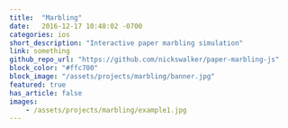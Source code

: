 ```yaml
---
title:  "Marbling"
date:   2016-12-17 10:48:02 -0700
categories: ios
short_description: "Interactive paper marbling simulation"
link: something
github_repo_url: "https://github.com/nickswalker/paper-marbling-js"
block_color: "#ffc700"
block_image: "/assets/projects/marbling/banner.jpg"
featured: true
has_article: false
images:
    - /assets/projects/marbling/example1.jpg
---
```

